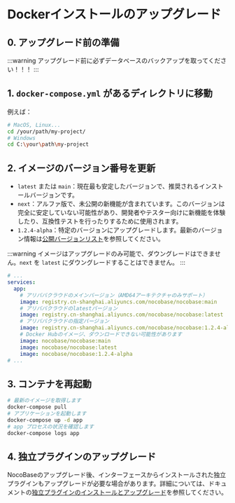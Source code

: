 # Dockerインストールのアップグレード

## 0. アップグレード前の準備

:::warning
アップグレード前に必ずデータベースのバックアップを取ってください！！！
:::

## 1. `docker-compose.yml` があるディレクトリに移動

例えば：

```bash
# MacOS, Linux...
cd /your/path/my-project/
# Windows
cd C:\your\path\my-project
```

## 2. イメージのバージョン番号を更新

- `latest` または `main`：現在最も安定したバージョンで、推奨されるインストールバージョンです。
- `next`：アルファ版で、未公開の新機能が含まれています。このバージョンは完全に安定していない可能性があり、開発者やテスター向けに新機能を体験したり、互換性テストを行ったりするために使用されます。
- `1.2.4-alpha`：特定のバージョンにアップグレードします。最新のバージョン情報は[公開バージョンリスト](https://hub.docker.com/r/nocobase/nocobase/tags)を参照してください。

:::warning
イメージはアップグレードのみ可能で、ダウングレードはできません。`next` を `latest` にダウングレードすることはできません。
:::

```yml
# ...
services:
  app:
    # アリババクラウドのメインバージョン（AMD64アーキテクチャのみサポート）
    image: registry.cn-shanghai.aliyuncs.com/nocobase/nocobase:main
    # アリババクラウドのlatestバージョン
    image: registry.cn-shanghai.aliyuncs.com/nocobase/nocobase:latest
    # アリババクラウドの指定バージョン
    image: registry.cn-shanghai.aliyuncs.com/nocobase/nocobase:1.2.4-alpha
    # Docker Hubのイメージ、ダウンロードできない可能性があります
    image: nocobase/nocobase:main
    image: nocobase/nocobase:latest
    image: nocobase/nocobase:1.2.4-alpha
# ...
```

## 3. コンテナを再起動

```bash
# 最新のイメージを取得します
docker-compose pull
# アプリケーションを起動します
docker-compose up -d app
# app プロセスの状況を確認します
docker-compose logs app
```

## 4. 独立プラグインのアップグレード

NocoBaseのアップグレード後、インターフェースからインストールされた独立プラグインもアップグレードが必要な場合があります。詳細については、ドキュメントの[独立プラグインのインストールとアップグレード](/welcome/getting-started/plugin)を参照してください。

